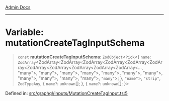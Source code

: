 [Admin Docs](/)

***

# Variable: mutationCreateTagInputSchema

> `const` **mutationCreateTagInputSchema**: `ZodObject`\<`Pick`\<\{ `name`: `ZodArray`\<ZodArray\<ZodArray\<ZodArray\<ZodArray\<ZodArray\<ZodArray\<ZodArray\<ZodArray\<ZodArray\<ZodArray\<ZodArray\<..., "many"\>, "many"\>, "many"\>, "many"\>, "many"\>, "many"\>, "many"\>, "many"\>, "many"\>, "many"\>, "many"\>, `"many"`\>; \}, `"name"`\>, `"strip"`, `ZodTypeAny`, \{ `name?`: `unknown`[]; \}, \{ `name?`: `unknown`[]; \}\>

Defined in: [src/graphql/inputs/MutationCreateTagInput.ts:5](https://github.com/gautam-divyanshu/talawa-api/blob/d8a8cac9e6df3a48d2412b7eda7ba90695bb5e35/src/graphql/inputs/MutationCreateTagInput.ts#L5)
